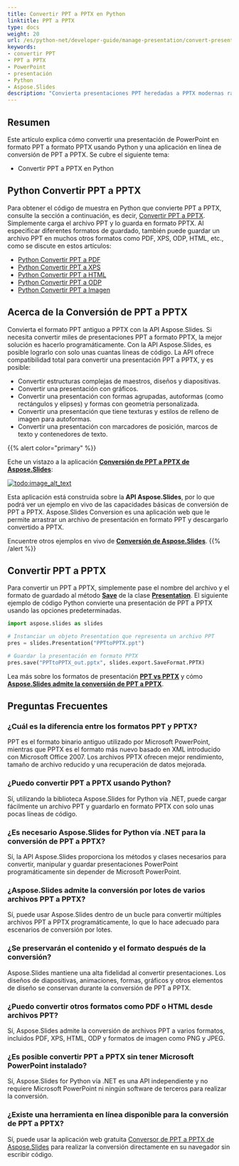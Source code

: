 ```yaml
---
title: Convertir PPT a PPTX en Python
linktitle: PPT a PPTX
type: docs
weight: 20
url: /es/python-net/developer-guide/manage-presentation/convert-presentation/convert-powerpoint/convert-ppt-to-pptx/
keywords:
- convertir PPT
- PPT a PPTX
- PowerPoint
- presentación
- Python
- Aspose.Slides
description: "Convierta presentaciones PPT heredadas a PPTX modernas rápidamente en Python con Aspose.Slides — tutorial claro, ejemplos de código gratis, sin dependencia de Microsoft Office."
---
```


## **Resumen**

Este artículo explica cómo convertir una presentación de PowerPoint en formato PPT a formato PPTX usando Python y una aplicación en línea de conversión de PPT a PPTX. Se cubre el siguiente tema:

- Convertir PPT a PPTX en Python

## **Python Convertir PPT a PPTX**

Para obtener el código de muestra en Python que convierte PPT a PPTX, consulte la sección a continuación, es decir, [Convertir PPT a PPTX](#convert-ppt-to-pptx). Simplemente carga el archivo PPT y lo guarda en formato PPTX. Al especificar diferentes formatos de guardado, también puede guardar un archivo PPT en muchos otros formatos como PDF, XPS, ODP, HTML, etc., como se discute en estos artículos:

- [Python Convertir PPT a PDF](https://docs.aspose.com/slides/python-net/convert-powerpoint-to-pdf/)
- [Python Convertir PPT a XPS](https://docs.aspose.com/slides/python-net/convert-powerpoint-to-xps/)
- [Python Convertir PPT a HTML](https://docs.aspose.com/slides/python-net/convert-powerpoint-to-html/)
- [Python Convertir PPT a ODP](https://docs.aspose.com/slides/python-net/save-presentation/)
- [Python Convertir PPT a Imagen](https://docs.aspose.com/slides/python-net/convert-powerpoint-to-png/)

## **Acerca de la Conversión de PPT a PPTX**
Convierta el formato PPT antiguo a PPTX con la API Aspose.Slides. Si necesita convertir miles de presentaciones PPT a formato PPTX, la mejor solución es hacerlo programáticamente. Con la API Aspose.Slides, es posible lograrlo con solo unas cuantas líneas de código. La API ofrece compatibilidad total para convertir una presentación PPT a PPTX, y es posible:

- Convertir estructuras complejas de maestros, diseños y diapositivas.
- Convertir una presentación con gráficos.
- Convertir una presentación con formas agrupadas, autoformas (como rectángulos y elipses) y formas con geometría personalizada.
- Convertir una presentación que tiene texturas y estilos de relleno de imagen para autoformas.
- Convertir una presentación con marcadores de posición, marcos de texto y contenedores de texto.

{{% alert color="primary" %}}

Eche un vistazo a la aplicación [**Conversión de PPT a PPTX de Aspose.Slides**](https://products.aspose.app/slides/conversion/ppt-to-pptx):

[](https://products.aspose.app/slides/conversion/ppt-to-pptx)

[![todo:image_alt_text](ppt-to-pptx.png)](https://products.aspose.app/slides/conversion/ppt-to-pptx)

Esta aplicación está construida sobre la **API Aspose.Slides**, por lo que podrá ver un ejemplo en vivo de las capacidades básicas de conversión de PPT a PPTX. Aspose.Slides Conversion es una aplicación web que le permite arrastrar un archivo de presentación en formato PPT y descargarlo convertido a PPTX.

Encuentre otros ejemplos en vivo de [**Conversión de Aspose.Slides**](https://products.aspose.app/slides/conversion/).
{{% /alert %}}

## **Convertir PPT a PPTX**
Para convertir un PPT a PPTX, simplemente pase el nombre del archivo y el formato de guardado al método [**Save**](https://reference.aspose.com/slides/python-net/aspose.slides/presentation/) de la clase [**Presentation**](https://reference.aspose.com/slides/python-net/aspose.slides/presentation/). El siguiente ejemplo de código Python convierte una presentación de PPT a PPTX usando las opciones predeterminadas.

```python
import aspose.slides as slides

# Instanciar un objeto Presentation que representa un archivo PPT
pres = slides.Presentation("PPTtoPPTX.ppt")

# Guardar la presentación en formato PPTX
pres.save("PPTtoPPTX_out.pptx", slides.export.SaveFormat.PPTX)
```

Lea más sobre los formatos de presentación [**PPT vs PPTX**](/slides/es/python-net/ppt-vs-pptx/) y cómo [**Aspose.Slides admite la conversión de PPT a PPTX**](/slides/es/python-net/convert-ppt-to-pptx/).

## Preguntas Frecuentes

### **¿Cuál es la diferencia entre los formatos PPT y PPTX?**

PPT es el formato binario antiguo utilizado por Microsoft PowerPoint, mientras que PPTX es el formato más nuevo basado en XML introducido con Microsoft Office 2007. Los archivos PPTX ofrecen mejor rendimiento, tamaño de archivo reducido y una recuperación de datos mejorada.

### **¿Puedo convertir PPT a PPTX usando Python?**

Sí, utilizando la biblioteca Aspose.Slides for Python vía .NET, puede cargar fácilmente un archivo PPT y guardarlo en formato PPTX con solo unas pocas líneas de código.

### **¿Es necesario Aspose.Slides for Python vía .NET para la conversión de PPT a PPTX?**

Sí, la API Aspose.Slides proporciona los métodos y clases necesarios para convertir, manipular y guardar presentaciones PowerPoint programáticamente sin depender de Microsoft PowerPoint.

### **¿Aspose.Slides admite la conversión por lotes de varios archivos PPT a PPTX?**

Sí, puede usar Aspose.Slides dentro de un bucle para convertir múltiples archivos PPT a PPTX programáticamente, lo que lo hace adecuado para escenarios de conversión por lotes.

### **¿Se preservarán el contenido y el formato después de la conversión?**

Aspose.Slides mantiene una alta fidelidad al convertir presentaciones. Los diseños de diapositivas, animaciones, formas, gráficos y otros elementos de diseño se conservan durante la conversión de PPT a PPTX.

### **¿Puedo convertir otros formatos como PDF o HTML desde archivos PPT?**

Sí, Aspose.Slides admite la conversión de archivos PPT a varios formatos, incluidos PDF, XPS, HTML, ODP y formatos de imagen como PNG y JPEG.

### **¿Es posible convertir PPT a PPTX sin tener Microsoft PowerPoint instalado?**

Sí, Aspose.Slides for Python vía .NET es una API independiente y no requiere Microsoft PowerPoint ni ningún software de terceros para realizar la conversión.

### **¿Existe una herramienta en línea disponible para la conversión de PPT a PPTX?**

Sí, puede usar la aplicación web gratuita [Conversor de PPT a PPTX de Aspose.Slides](https://products.aspose.app/slides/conversion/ppt-to-pptx) para realizar la conversión directamente en su navegador sin escribir código.